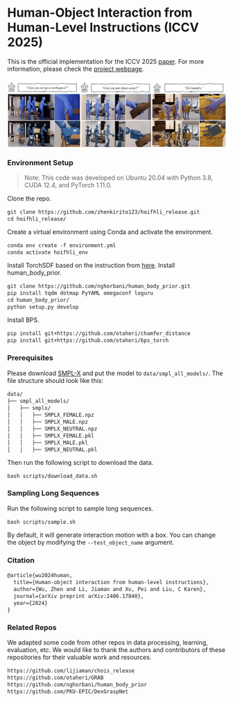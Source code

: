 
# Human-Object Interaction from Human-Level Instructions (ICCV 2025)

This is the official implementation for the ICCV 2025 [paper](https://arxiv.org/abs/2406.17840). For more information, please check the [project webpage](https://hoifhli.github.io/).

![CHOIS Teaser](teaser.png)

### Environment Setup
> Note: This code was developed on Ubuntu 20.04 with Python 3.8, CUDA 12.4, and PyTorch 1.11.0.

Clone the repo.
```
git clone https://github.com/zhenkirito123/hoifhli_release.git
cd hoifhli_release/
```
Create a virtual environment using Conda and activate the environment. 
```
conda env create -f environment.yml
conda activate hoifhli_env 
```
Install TorchSDF based on the instruction from [here](https://github.com/PKU-EPIC/DexGraspNet/blob/bd1b13d7248729af117e1d46aaa6266b147a3c7b/grasp_generation/README.md?plain=1#L30).
Install human_body_prior.
```
git clone https://github.com/nghorbani/human_body_prior.git
pip install tqdm dotmap PyYAML omegaconf loguru
cd human_body_prior/
python setup.py develop
```
Install BPS.
```
pip install git+https://github.com/otaheri/chamfer_distance
pip install git+https://github.com/otaheri/bps_torch
```



### Prerequisites 
Please download [SMPL-X](https://smpl-x.is.tue.mpg.de/index.html) and put the model to ```data/smpl_all_models/```. The file structure should look like this:

```
data/
├── smpl_all_models/
│   ├── smplx/
│   │   ├── SMPLX_FEMALE.npz
│   │   ├── SMPLX_MALE.npz
│   │   ├── SMPLX_NEUTRAL.npz
│   │   ├── SMPLX_FEMALE.pkl
│   │   ├── SMPLX_MALE.pkl
│   │   ├── SMPLX_NEUTRAL.pkl
```

Then run the following script to download the data.
```
bash scripts/download_data.sh
```


### Sampling Long Sequences
Run the following script to sample long sequences.
```
bash scripts/sample.sh
```
By default, it will generate interaction motion with a box. You can change the object by modifying the ```--test_object_name``` argument.

### Citation
```
@article{wu2024human,
  title={Human-object interaction from human-level instructions},
  author={Wu, Zhen and Li, Jiaman and Xu, Pei and Liu, C Karen},
  journal={arXiv preprint arXiv:2406.17840},
  year={2024}
}
```

### Related Repos
We adapted some code from other repos in data processing, learning, evaluation, etc. We would like to thank the authors and contributors of these repositories for their valuable work and resources.
```
https://github.com/lijiaman/chois_release
https://github.com/otaheri/GRAB
https://github.com/nghorbani/human_body_prior
https://github.com/PKU-EPIC/DexGraspNet
```